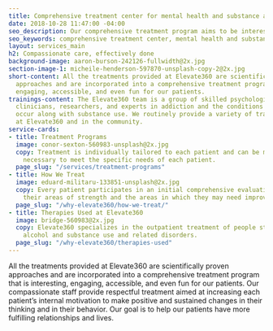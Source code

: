 ```yaml
---
title: Comprehensive treatment center for mental health and substance abuse NY
date: 2018-10-28 11:47:00 -04:00
seo_description: Our comprehensive treatment program aims to be interesting, engaging, accessible and fun for patients. We assist in increasing patients’ internal motivation.
seo_keywords: comprehensive treatment center, mental health and substance abuse ny
layout: services_main
h2: Compassionate care, effectively done
background-image: aaron-burson-242126-fullwidth@2x.jpg
section-image-1: micheile-henderson-597870-unsplash-copy-2@2x.jpg
short-content: All the treatments provided at Elevate360 are scientifically proven
  approaches and are incorporated into a comprehensive treatment program that is interesting,
  engaging, accessible, and even fun for our patients.
trainings-content: The Elevate360 team is a group of skilled psychologists who are
  clinicians, researchers, and experts in addiction and the conditions that commonly
  occur along with substance use. We routinely provide a variety of trainings both
  at Elevate360 and in the community.
service-cards:
- title: Treatment Programs
  image: conor-sexton-560983-unsplash@2x.jpg
  copy: Treatment is individually tailored to each patient and can be modified as
    necessary to meet the specific needs of each patient.
  page_slug: "/services/treatment-programs"
- title: How We Treat
  image: eduard-militaru-133851-unsplash@2x.jpg
  copy: Every patient participates in an initial comprehensive evaluation to determine
    their areas of strength and the areas in which they may need improvement and support.
  page_slug: "/why-elevate360/how-we-treat/"
- title: Therapies Used at Elevate360
  image: bridge-560983@2x.jpg
  copy: Elevate360 specializes in the outpatient treatment of people struggling with
    alcohol and substance use and related disorders.
  page_slug: "/why-elevate360/therapies-used"
---
```


All the treatments provided at Elevate360 are scientifically proven approaches and are incorporated into a comprehensive treatment program that is interesting, engaging, accessible, and even fun for our patients.  Our compassionate staff provide respectful treatment aimed at increasing each patient’s internal motivation to make positive and sustained changes in their thinking and in their behavior.  Our goal is to help our patients have more fulfilling relationships and lives.
